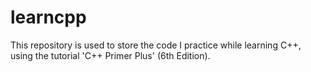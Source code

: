 # learncpp
This repository is used to store the code I practice while learning C++, using the tutorial 'C++ Primer Plus' (6th Edition).